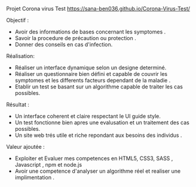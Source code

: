 Projet Corona virus Test 
https://sana-ben036.github.io/Corona-Virus-Test/

Objectif : 
- Avoir des informations de bases concernant les symptomes .
- Savoir la procedure de précaution ou protection .
- Donner des conseils en cas d'infection.

Réalisation:
- Réaliser un interface dynamique selon un designe determiné.
- Réaliser un questionnaire bien défini et capable de couvrir les symptomes et les differents facteurs dependant de la maladie .
- Etablir un test se basant sur un algorithme capable de traiter les cas possibles.

Résultat :
- Un interface coherent et claire respectant le UI guide style.
- Un test fonctionne bien apres une evalusation et un traitement des cas possibles.
- Un site web trés utile et riche repondant aux besoins des individus .

Valeur ajoutée : 
- Exploiter et Evaluer mes competences en HTML5, CSS3, SASS , Javascript , npm et node.js
- Avoir une competence d'analyser un algorithme réel et realiser une implimentation .

